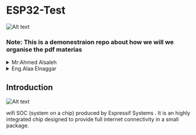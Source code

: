 # ESP32-Test
![Alt text](https://images.squarespace-cdn.com/content/v1/59b037304c0dbfb092fbe894/1573230009361-8KRM4G2CWI9FS4AQPL2J/nodemcu_front_side.JPG)
### Note: This is a demonestraion repo about how we will we organise the pdf materias 

<details>
           <summary> Mr:Ahmed Alsaleh</summary>
           <p>Content 1 Content 1 Content 1 Content 1 Content 1</p>
</details>
         
<details>
           <summary>Eng.Alaa Elnaggar</summary>
           <p>Content 1 Content 1 Content 1 Content 1 Content 1</p>
</details>
         
## Introduction
![Alt text](https://openthread.google.cn/images/ot-contrib-espressif.png?authuser=2)

wifi SOC (system on a chip) produced by Espressif Systems . It is an highly integrated chip designed to provide full internet connectivity in a small package.


